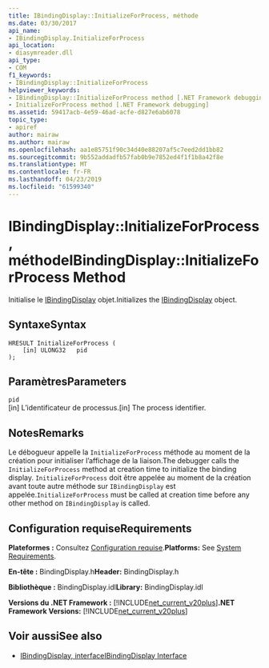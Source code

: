 ```yaml
---
title: IBindingDisplay::InitializeForProcess, méthode
ms.date: 03/30/2017
api_name:
- IBindingDisplay.InitializeForProcess
api_location:
- diasymreader.dll
api_type:
- COM
f1_keywords:
- IBindingDisplay::InitializeForProcess
helpviewer_keywords:
- IBindingDisplay::InitializeForProcess method [.NET Framework debugging]
- InitializeForProcess method [.NET Framework debugging]
ms.assetid: 59417acb-4e59-46ad-acfe-d827e6ab6078
topic_type:
- apiref
author: mairaw
ms.author: mairaw
ms.openlocfilehash: aa1e85751f90c34d40e88207af5c7eed2dd1bb82
ms.sourcegitcommit: 9b552addadfb57fab0b9e7852ed4f1f1b8a42f8e
ms.translationtype: MT
ms.contentlocale: fr-FR
ms.lasthandoff: 04/23/2019
ms.locfileid: "61599340"
---
```

# <a name="ibindingdisplayinitializeforprocess-method"></a><span data-ttu-id="97556-102">IBindingDisplay::InitializeForProcess, méthode</span><span class="sxs-lookup"><span data-stu-id="97556-102">IBindingDisplay::InitializeForProcess Method</span></span>
<span data-ttu-id="97556-103">Initialise le [IBindingDisplay](../../../../docs/framework/unmanaged-api/diagnostics/ibindingdisplay-interface.md) objet.</span><span class="sxs-lookup"><span data-stu-id="97556-103">Initializes the [IBindingDisplay](../../../../docs/framework/unmanaged-api/diagnostics/ibindingdisplay-interface.md) object.</span></span>  
  
## <a name="syntax"></a><span data-ttu-id="97556-104">Syntaxe</span><span class="sxs-lookup"><span data-stu-id="97556-104">Syntax</span></span>  
  
```  
HRESULT InitializeForProcess (  
    [in] ULONG32   pid  
);  
```  
  
## <a name="parameters"></a><span data-ttu-id="97556-105">Paramètres</span><span class="sxs-lookup"><span data-stu-id="97556-105">Parameters</span></span>  
 `pid`  
 <span data-ttu-id="97556-106">[in] L’identificateur de processus.</span><span class="sxs-lookup"><span data-stu-id="97556-106">[in] The process identifier.</span></span>  
  
## <a name="remarks"></a><span data-ttu-id="97556-107">Notes</span><span class="sxs-lookup"><span data-stu-id="97556-107">Remarks</span></span>  
 <span data-ttu-id="97556-108">Le débogueur appelle la `InitializeForProcess` méthode au moment de la création pour initialiser l’affichage de la liaison.</span><span class="sxs-lookup"><span data-stu-id="97556-108">The debugger calls the `InitializeForProcess` method at creation time to initialize the binding display.</span></span> <span data-ttu-id="97556-109">`InitializeForProcess` doit être appelée au moment de la création avant toute autre méthode sur `IBindingDisplay` est appelée.</span><span class="sxs-lookup"><span data-stu-id="97556-109">`InitializeForProcess` must be called at creation time before any other method on `IBindingDisplay` is called.</span></span>  
  
## <a name="requirements"></a><span data-ttu-id="97556-110">Configuration requise</span><span class="sxs-lookup"><span data-stu-id="97556-110">Requirements</span></span>  
 <span data-ttu-id="97556-111">**Plateformes :** Consultez [Configuration requise](../../../../docs/framework/get-started/system-requirements.md).</span><span class="sxs-lookup"><span data-stu-id="97556-111">**Platforms:** See [System Requirements](../../../../docs/framework/get-started/system-requirements.md).</span></span>  
  
 <span data-ttu-id="97556-112">**En-tête :** BindingDisplay.h</span><span class="sxs-lookup"><span data-stu-id="97556-112">**Header:** BindingDisplay.h</span></span>  
  
 <span data-ttu-id="97556-113">**Bibliothèque :** BindingDisplay.idl</span><span class="sxs-lookup"><span data-stu-id="97556-113">**Library:** BindingDisplay.idl</span></span>  
  
 <span data-ttu-id="97556-114">**Versions du .NET Framework :** [!INCLUDE[net_current_v20plus](../../../../includes/net-current-v20plus-md.md)]</span><span class="sxs-lookup"><span data-stu-id="97556-114">**.NET Framework Versions:** [!INCLUDE[net_current_v20plus](../../../../includes/net-current-v20plus-md.md)]</span></span>  
  
## <a name="see-also"></a><span data-ttu-id="97556-115">Voir aussi</span><span class="sxs-lookup"><span data-stu-id="97556-115">See also</span></span>

- [<span data-ttu-id="97556-116">IBindingDisplay, interface</span><span class="sxs-lookup"><span data-stu-id="97556-116">IBindingDisplay Interface</span></span>](../../../../docs/framework/unmanaged-api/diagnostics/ibindingdisplay-interface.md)
